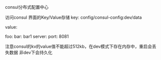 consul分布式配置中心

访问consul 界面的Key/Value存储
key:
config/consul-config:dev/data

value:

foo:
 bar: bar1
server:
 port: 8081
 
 注意consul的kv的value值不能超过512kb，在dev模式下存在内存中，重启会丢失数据
 非dev下会持久化
 

